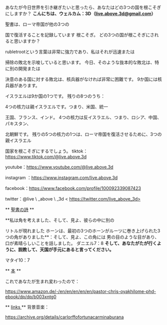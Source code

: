 あなたが今日世界を引き継ぎたいと思ったら、あなたはどの3つの国を根こそぎにしますか？
**こんにちは、ウェルカム：3D（<live.above.3d@gmail.com>）**

聖書は、ローマ帝国が他の3つの

国で復活することを記録しています 根こそぎ。
どの3つの国が根こそぎにされると思いますか？

rubletrootという言葉は非常に強力であり、私はそれが迅速または

掃除の敗北を示唆していると思います。
今日、そのような抜本的な敗北は、特に別の開発または

決意のある国に対する敗北は、核兵器がなければ非常に困難です。
9か国には核兵器があります。

イスラエルは9か国の1つです。 残りの8つのうち：

4つの核力は親イスラエルです。つまり、米国、統一

王国、フランス、インド。
4つの核力は反イスラエル、つまり、ロシア、中国、パキスタン、

北朝鮮です。
残りの5つの核力の1つは、ローマ帝国を復活させるために、3つの親イスラエル

国家を根こそぎにするでしょう。
tiktok：<https://www.tiktok.com/@live.above.3d>

youtube：<https://www.youtube.com/@live.above.3d>

instagram ：<https://www.instagram.com/live.above.3d>

facebook：<https://www.facebook.com/profile/100092339087423>

twitter：@live \ _above \ _3d < https://twitter.com/live_above_3d>

** <u>聖書の詩</u> **

**私は角を考えました、そして、見よ、彼らの中に別の

リトルが現れました ホーンは、最初の3つのホーンがルーツに巻き上げられた3つの角がありました**：そして、見よ、この角には
男の目のような目があり、口が素晴らしいことを話しました。
ダニエル7：8
**そして、あなたがたが行くように、説教して、天国が手元にあると言ってください。**

マタイ10：7

** <u>本</u > **

これであなたが生まれ変わったので：

<https://www.amazon.de/-/en/en/en/en/en/pastor-chris-oyakhilome-phd-ebook/dp/dp/b003xntg0>

** <u> links </u> **
背景音楽：

<https://archive.org/details/carlorffofortunacarminaburana>
